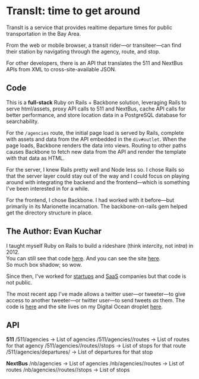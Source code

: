 TransIt: time to get around
===========================
TransIt is a service that provides realtime departure times for public transportation in the Bay Area.

From the web or mobile browser, a transit rider—or transiteer—can find their station by navigating through the agency, route, and stop.

For other developers, there is an API that translates the 511 and NextBus APIs from XML to cross-site-available JSON.

Code
----
This is a **full-stack** Ruby on Rails + Backbone solution, leveraging Rails to serve html/assets, proxy API calls to 511 and NextBus, cache API calls for better performance, and store location data in a PostgreSQL database for searchability.

For the `/agencies` route, the initial page load is served by Rails, complete with assets and data from the API embedded in the `div#outlet`. When the page loads, Backbone renders the data into views. Routing to other paths causes Backbone to fetch new data from the API and render the template with that data as HTML.

For the server, I knew Rails pretty well and Node less so. I chose Rails so that the server layer could stay out of the way and I could focus on playing around with integrating the backend and the frontend—which is something I've been interested in for a while.

For the frontend, I chose Backbone. I had worked with it before—but primarily in its Marionette incarnation. The backbone-on-rails gem helped get the directory structure in place.

The Author: Evan Kuchar
-----------------------
I taught myself Ruby on Rails to build a rideshare (think in*ter*city, not in*tra*) in 2012.
<br>You can still see that code [here](https://github.com/evanboho/hithr.to). And you can see the site [here](http://hithr.herokuapp.com/).
<br>So much box shadow; so wow.

Since then, I've worked for [startups](https://dabble.co) and [SaaS](http://www.granicus.com/) companies but that code is not public.

The most recent app I've made allows a twitter user—or tweeter—to give access to another tweeter—or twitter user—to send tweets *as* them.
The code is [here](https://github.com/evanboho/140x) and the site lives on my Digital Ocean droplet [here](http://140x140.net/).

API
---
**511**
/511/agencies -> List of agencies
/511/agencies/<agency name>/routes -> List of routes for that agency
/511/agencies/<agency name>/routes/<route code>/stops -> List of stops for that route
/511/agencies/departures/<stop id> -> List of departures for that stop

**NextBus**
/nb/agencies -> List of agencies
/nb/agencies/<agency tag>/routes -> List of routes
/nb/agencies/<agency tag>/routes/<route tag>/stops -> List of stops

